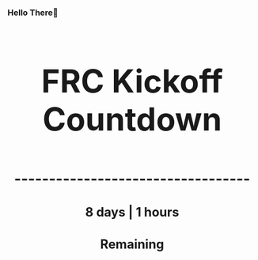 ### Hello There👋

<!---START-TIMER--->
<h3 align='center' style='font-size: 64px;'>FRC Kickoff Countdown</h3>
<h3 align='center' style='font-size: 30px;'>----------------------------------</h3>
<h3 align='center' style='font-size: 25px;'>8 days | 1 hours</h3>
<h3 align='center' style='font-size: 25px;'>Remaining</h3>
<!---END-TIMER--->
